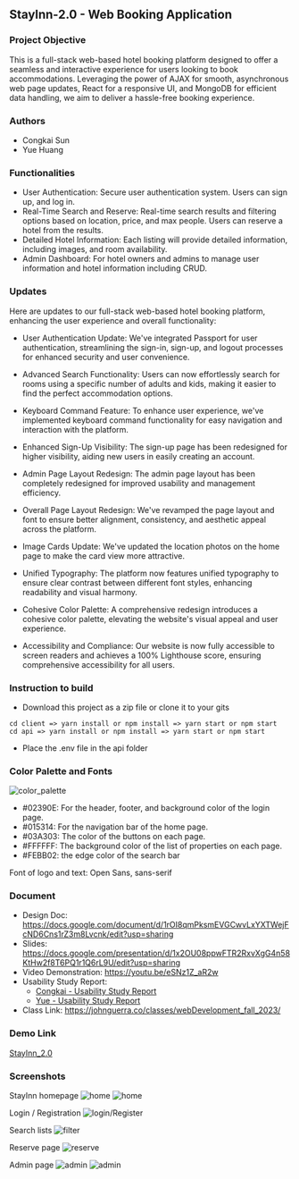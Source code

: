 ## StayInn-2.0 - Web Booking Application

### Project Objective
This is a full-stack web-based hotel booking platform designed to offer a seamless and interactive experience for users looking to book accommodations. Leveraging the power of AJAX for smooth, asynchronous web page updates, React for a responsive UI, and MongoDB for efficient data handling, we aim to deliver a hassle-free booking experience.

### Authors
* Congkai Sun
* Yue Huang

### Functionalities
* User Authentication: Secure user authentication system. Users can sign up, and log in.
* Real-Time Search and Reserve: Real-time search results and filtering options based on location, price, and max people. Users can reserve a hotel from the results.
* Detailed Hotel Information: Each listing will provide detailed information, including images, and room availability.
* Admin Dashboard: For hotel owners and admins to manage user information and hotel information including CRUD.

### Updates
Here are updates to our full-stack web-based hotel booking platform, enhancing the user experience and overall functionality:

* User Authentication Update: We've integrated Passport for user authentication, streamlining the sign-in, sign-up, and logout processes for enhanced security and user convenience.

* Advanced Search Functionality: Users can now effortlessly search for rooms using a specific number of adults and kids, making it easier to find the perfect accommodation options.

* Keyboard Command Feature: To enhance user experience, we've implemented keyboard command functionality for easy navigation and interaction with the platform.

* Enhanced Sign-Up Visibility: The sign-up page has been redesigned for higher visibility, aiding new users in easily creating an account.

* Admin Page Layout Redesign: The admin page layout has been completely redesigned for improved usability and management efficiency.

* Overall Page Layout Redesign: We've revamped the page layout and font to ensure better alignment, consistency, and aesthetic appeal across the platform.

* Image Cards Update: We've updated the location photos on the home page to make the card view more attractive.

* Unified Typography: The platform now features unified typography to ensure clear contrast between different font styles, enhancing readability and visual harmony.

* Cohesive Color Palette: A comprehensive redesign introduces a cohesive color palette, elevating the website's visual appeal and user experience.

* Accessibility and Compliance: Our website is now fully accessible to screen readers and achieves a 100% Lighthouse score, ensuring comprehensive accessibility for all users.

### Instruction to build
* Download this project as a zip file or clone it to your gits
```
cd client => yarn install or npm install => yarn start or npm start
cd api => yarn install or npm install => yarn start or npm start
```
* Place the .env file in the api folder

### Color Palette and Fonts
![color_palette](screenshots/Color__Palette.png)
* #02390E: For the header, footer, and background color of the login page.
* #015314: For the navigation bar of the home page.
* #03A303: The color of the buttons on each page.
* #FFFFFF: The background color of the list of properties on each page.
* #FEBB02: the edge color of the search bar
  
Font of logo and text: Open Sans, sans-serif

### Document
* Design Doc: https://docs.google.com/document/d/1rOI8qmPksmEVGCwvLxYXTWejFcND6Cns1rZ3m8Lvcnk/edit?usp=sharing
* Slides: https://docs.google.com/presentation/d/1x2OU08ppwFTR2RxvXgG4n58KtHw2f8T6PQ1r1Q6rL9U/edit?usp=sharing
* Video Demonstration: https://youtu.be/eSNz1Z_aR2w
* Usability Study Report:
  * [Congkai - Usability Study Report](https://docs.google.com/document/d/1c3XVuUu7tzAWZStEh-BBd_Btm4tghZAmcC3rSQf8fF8/edit?usp=sharing)
  * [Yue - Usability Study Report](https://youtu.be/PEBNJMsRspI)
* Class Link: https://johnguerra.co/classes/webDevelopment_fall_2023/

### Demo Link
[StayInn_2.0](https://booking-frontend-inys.onrender.com/)

### Screenshots
StayInn homepage
![home](screenshots/1.png)
![home](screenshots/2.png)

Login / Registration
![login/Register](screenshots/3.png)

Search lists
![filter](screenshots/4.png)

Reserve page
![reserve](screenshots/5.png)

Admin page
![admin](screenshots/6.png)
![admin](screenshots/7.png)
